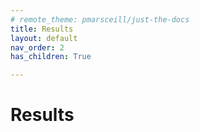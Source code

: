 ```yaml
---
# remote_theme: pmarsceill/just-the-docs
title: Results
layout: default
nav_order: 2
has_children: True

---
```


# Results

